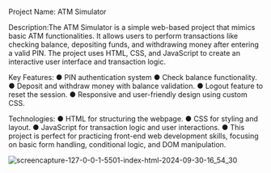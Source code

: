 Project Name: ATM Simulator

Description:The ATM Simulator is a simple web-based project that mimics basic ATM functionalities. 
It allows users to perform transactions like checking balance, depositing funds, and withdrawing money after entering a valid PIN. 
The project uses HTML, CSS, and JavaScript to create an interactive user interface and transaction logic.

Key Features:
● PIN authentication system 
● Check balance functionality.
● Deposit and withdraw money with balance validation.
● Logout feature to reset the session.
● Responsive and user-friendly design using custom CSS.

Technologies:
● HTML for structuring the webpage.
● CSS for styling and layout.
● JavaScript for transaction logic and user interactions.
● This project is perfect for practicing front-end web development skills, focusing on basic form handling, conditional logic, and DOM manipulation.

![screencapture-127-0-0-1-5501-index-html-2024-09-30-16_54_30](https://github.com/user-attachments/assets/27372e1b-edc2-447c-a343-eed7b5175e1e)

